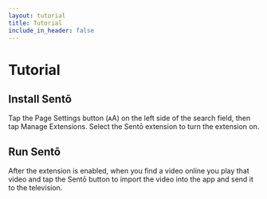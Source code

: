 ```yaml
---
layout: tutorial
title: Tutorial
include_in_header: false
---
```


# Tutorial

## Install Sentō

Tap the Page Settings button (ᴀA) on the left side of the search field, then tap Manage Extensions. Select the Sentō extension to turn the extension on.

## Run Sentō

After the extension is enabled, when you find a video online you play that video and tap the Sentō button to import the video into the app and send it to the television.
